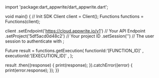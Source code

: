 import 'package:dart_appwrite/dart_appwrite.dart';

void main() { // Init SDK
  Client client = Client();
  Functions functions = Functions(client);

  client
    .setEndpoint('https://cloud.appwrite.io/v1') // Your API Endpoint
    .setProject('5df5acd0d48c2') // Your project ID
    .setSession('') // The user session to authenticate with
  ;

  Future result = functions.getExecution(
    functionId:'[FUNCTION_ID]' ,
    executionId:'[EXECUTION_ID]' ,
  );

  result
    .then((response) {
      print(response);
    }).catchError((error) {
      print(error.response);
  });
}}